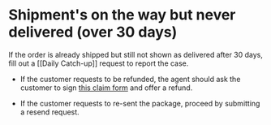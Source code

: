 # Shipment's on the way but never delivered (over 30 days)
If the order is already shipped but still not shown as delivered after 30 days, fill out a [[Daily Catch-up]] request to report the case. 

- If the customer requests to be refunded, the agent should ask the customer to sign [this claim form](https://drive.google.com/file/d/1FFeuMNBOA_R0Z844Gi5zmk06VxsUs6Q8/view?usp=sharing) and offer a refund.

- If the customer requests to re-sent the package, proceed by submitting a resend request.
